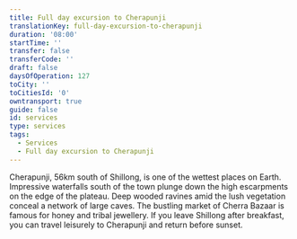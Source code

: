 ```yaml
---
title: Full day excursion to Cherapunji
translationKey: full-day-excursion-to-cherapunji
duration: '08:00'
startTime: ''
transfer: false
transferCode: ''
draft: false
daysOfOperation: 127
toCity: ''
toCitiesId: '0'
owntransport: true
guide: false
id: services
type: services
tags:
  - Services
  - Full day excursion to Cherapunji
---
```

Cherapunji, 56km south of Shillong, is one of the wettest places on Earth. Impressive waterfalls south of the town plunge down the high escarpments on the edge of the plateau. Deep wooded ravines amid the lush vegetation conceal a network of large caves. The bustling market of Cherra Bazaar is famous for honey and tribal jewellery. If you leave Shillong after breakfast, you can travel leisurely to Cherapunji and return before sunset.